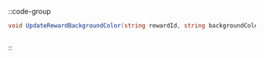 ::code-group
  ```csharp [Method]
  void UpdateRewardBackgroundColor(string rewardId, string backgroundColor);
  ```
  ```csharp [Example]

  ```
::